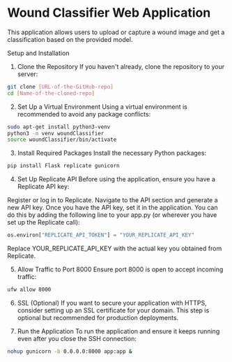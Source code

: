 # Wound Classifier Web Application

This application allows users to upload or capture a wound image and get a classification based on the provided model.

Setup and Installation

1. Clone the Repository
If you haven't already, clone the repository to your server:

```bash
git clone [URL-of-the-GitHub-repo]
cd [Name-of-the-cloned-repo]
```

2. Set Up a Virtual Environment
Using a virtual environment is recommended to avoid any package conflicts:

```bash
sudo apt-get install python3-venv
python3 -m venv woundClassifier
source woundClassifier/bin/activate
```

3. Install Required Packages
Install the necessary Python packages:

```bash
pip install Flask replicate gunicorn
```

4. Set Up Replicate API
Before using the application, ensure you have a Replicate API key:

Register or log in to Replicate.
Navigate to the API section and generate a new API key.
Once you have the API key, set it in the application. You can do this by adding the following line to your app.py (or wherever you have set up the Replicate call):
```python
os.environ["REPLICATE_API_TOKEN"] = "YOUR_REPLICATE_API_KEY"
```

Replace YOUR_REPLICATE_API_KEY with the actual key you obtained from Replicate.

5. Allow Traffic to Port 8000
Ensure port 8000 is open to accept incoming traffic:

```bash
ufw allow 8000
```

6. SSL (Optional)
If you want to secure your application with HTTPS, consider setting up an SSL certificate for your domain. This step is optional but recommended for production deployments.

7. Run the Application
To run the application and ensure it keeps running even after you close the SSH connection:

```bash
nohup gunicorn -b 0.0.0.0:8000 app:app &
```